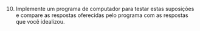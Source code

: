 10. Implemente um programa de computador 
para testar estas suposições e compare 
as respostas oferecidas pelo programa 
com as respostas que você idealizou.
